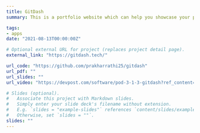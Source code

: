 ```yaml
---
title: GitDash
summary: This is a portfolio website which can help you showcase your projects, your education and work experience. The new features let you add your resume, recommendations, bio and social media links among so many other features!

tags:
- apps
date: "2021-08-13T00:00:00Z"

# Optional external URL for project (replaces project detail page).
external_link: "https://gitdash.tech/"

url_code: "https://github.com/prakharrathi25/gitdash"
url_pdf: ""
url_slides: ""
url_video: "https://devpost.com/software/pod-3-1-3-gitdash?ref_content=user-portfolio&ref_feature=in_progress"

# Slides (optional).
#   Associate this project with Markdown slides.
#   Simply enter your slide deck's filename without extension.
#   E.g. `slides = "example-slides"` references `content/slides/example-slides.md`.
#   Otherwise, set `slides = ""`.
slides: ""
---
```


